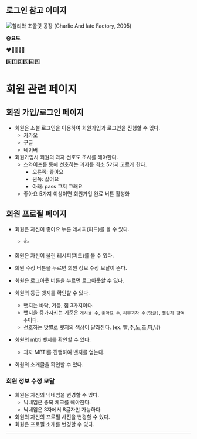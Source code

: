 ## 로그인 참고 이미지
<img src="https://t1.daumcdn.net/cfile/tistory/99B6193D5B4D53BA37" title="" alt="찰리와 초콜릿 공장 (Charlie And late Factory, 2005)" data-align="center">


**중요도**

❤️🧡💛💜🖤 

0️⃣1️⃣2️⃣3️⃣4️⃣5️⃣
# 회원 관련 페이지

## 회원 가입/로그인 페이지

- 회원은 소셜 로그인을 이용하여 회원가입과 로그인을 진행할 수 있다.
    - 카카오
    - 구글
    - 네이버
- 회원가입시 회원의 과자 선호도 조사를 해야한다.
    - 스와이프를 통해 선호하는 과자를 최소 5가지 고르게 한다.
        - 오른쪽: 좋아요
        - 왼쪽: 싫어요
        - 아래: pass 그저 그래요
    - 좋아요 5가지 이상이면 회원가입 완료 버튼 활성화

## 회원 프로필 페이지

- 회원은 자신이 좋아요 누른 레시피(피드)를 볼 수 있다.
    - 👍
- 회원은 자신이 올린 레시피(피드)를 볼 수 있다.
- 회원 수정 버튼을 누르면 회원 정보 수정 모달이 뜬다.
- 회원은 로그아웃 버튼을 누르면 로그아웃할 수 있다.
- 회원의 등급 뱃지를 확인할 수 있다.
    - 뱃지는 바닥, 기둥, 집 3가지이다.
    - 뱃지을 증가시키는 기준은 `게시물 수`, `좋아요 수`, `리뷰과자 수(댓글)`, `챌린지 참여 수`이다.
    - 선호하는 맛별로 뱃지의 색상이 달라진다. (ex. 빨,주,노,초,파,남)
        
- 회원의 mbti 뱃지를 확인할 수 있다.
    - 과자 MBTI를 진행하여 뱃지를 얻는다.
- 회원의 소개글을 확인할 수 있다.

### 회원 정보 수정 모달

- 회원은 자신의 닉네임을 변경할 수 있다.
    - 닉네임은 중복 체크를 해야한다.
    - 닉네임은 3자에서 8글자만 가능하다.
- 회원의 자신의 프로필 사진을 변경할 수 있다.
- 회원은 프로필 소개를 변경할 수 있다.


---

